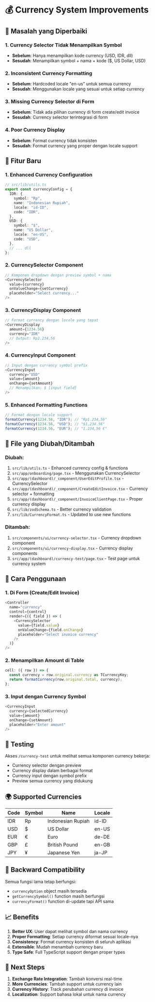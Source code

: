# 💰 Currency System Improvements

## 🔧 Masalah yang Diperbaiki

### 1. **Currency Selector Tidak Menampilkan Symbol**

- **Sebelum**: Hanya menampilkan kode currency (USD, IDR, dll)
- **Sesudah**: Menampilkan symbol + nama + kode ($, US Dollar, USD)

### 2. **Inconsistent Currency Formatting**

- **Sebelum**: Hardcoded locale "en-us" untuk semua currency
- **Sesudah**: Menggunakan locale yang sesuai untuk setiap currency

### 3. **Missing Currency Selector di Form**

- **Sebelum**: Tidak ada pilihan currency di form create/edit invoice
- **Sesudah**: Currency selector terintegrasi di form

### 4. **Poor Currency Display**

- **Sebelum**: Format currency tidak konsisten
- **Sesudah**: Format currency yang proper dengan locale support

## 🚀 Fitur Baru

### 1. **Enhanced Currency Configuration**

```typescript
// src/lib/utils.ts
export const currencyConfig = {
  IDR: {
    symbol: "Rp",
    name: "Indonesian Rupiah",
    locale: "id-ID",
    code: "IDR",
  },
  USD: {
    symbol: "$",
    name: "US Dollar",
    locale: "en-US",
    code: "USD",
  },
  // ... dll
};
```

### 2. **CurrencySelector Component**

```typescript
// Komponen dropdown dengan preview symbol + nama
<CurrencySelector
  value={currency}
  onValueChange={setCurrency}
  placeholder="Select currency..."
/>
```

### 3. **CurrencyDisplay Component**

```typescript
// Format currency dengan locale yang tepat
<CurrencyDisplay
  amount={1234.56}
  currency="IDR"
  // Output: Rp1.234,56
/>
```

### 4. **CurrencyInput Component**

```typescript
// Input dengan currency symbol prefix
<CurrencyInput
  currency="USD"
  value={amount}
  onChange={setAmount}
  // Menampilkan: $ [input field]
/>
```

### 5. **Enhanced Formatting Functions**

```typescript
// Format dengan locale support
formatCurrency(1234.56, "IDR"); // "Rp1.234,56"
formatCurrency(1234.56, "USD"); // "$1,234.56"
formatCurrency(1234.56, "EUR"); // "1.234,56 €"
```

## 📁 File yang Diubah/Ditambah

### **Diubah:**

1. `src/lib/utils.ts` - Enhanced currency config & functions
2. `src/app/onboarding/page.tsx` - Menggunakan CurrencySelector
3. `src/app/(dashboard)/_component/UserEditProfile.tsx` - CurrencySelector
4. `src/app/(dashboard)/_component/CreateEditInvoice.tsx` - Currency selector + formatting
5. `src/app/(dashboard)/_component/InvoiceClientPage.tsx` - Proper currency display
6. `src/lib/zodSchema.ts` - Better currency validation
7. `src/lib/CurrencyFormat.ts` - Updated to use new functions

### **Ditambah:**

1. `src/components/ui/currency-selector.tsx` - Currency dropdown component
2. `src/components/ui/currency-display.tsx` - Currency display components
3. `src/app/(dashboard)/currency-test/page.tsx` - Test page untuk currency system

## 🎯 Cara Penggunaan

### 1. **Di Form (Create/Edit Invoice)**

```typescript
<Controller
  name="currency"
  control={control}
  render={({ field }) => (
    <CurrencySelector
      value={field.value}
      onValueChange={field.onChange}
      placeholder="Select invoice currency"
    />
  )}
/>
```

### 2. **Menampilkan Amount di Table**

```typescript
cell: ({ row }) => {
  const currency = row.original.currency as TCurrencyKey;
  return formatCurrency(row.original.total, currency);
};
```

### 3. **Input dengan Currency Symbol**

```typescript
<CurrencyInput
  currency={selectedCurrency}
  value={amount}
  onChange={setAmount}
  placeholder="Enter amount"
/>
```

## 🧪 Testing

Akses `/currency-test` untuk melihat semua komponen currency bekerja:

- Currency selector dengan preview
- Currency display dalam berbagai format
- Currency input dengan symbol prefix
- Preview semua currency yang didukung

## 🌍 Supported Currencies

| Code | Symbol | Name              | Locale |
| ---- | ------ | ----------------- | ------ |
| IDR  | Rp     | Indonesian Rupiah | id-ID  |
| USD  | $      | US Dollar         | en-US  |
| EUR  | €      | Euro              | de-DE  |
| GBP  | £      | British Pound     | en-GB  |
| JPY  | ¥      | Japanese Yen      | ja-JP  |

## 🔄 Backward Compatibility

Semua fungsi lama tetap berfungsi:

- `currencyOption` object masih tersedia
- `getCurrencySymbol()` function masih berfungsi
- `currencyFormat()` function di-update tapi API sama

## 📈 Benefits

1. **Better UX**: User dapat melihat symbol dan nama currency
2. **Proper Formatting**: Setiap currency diformat sesuai locale-nya
3. **Consistency**: Format currency konsisten di seluruh aplikasi
4. **Extensible**: Mudah menambah currency baru
5. **Type Safe**: Full TypeScript support dengan proper types

## 🚀 Next Steps

1. **Exchange Rate Integration**: Tambah konversi real-time
2. **More Currencies**: Tambah support untuk currency lain
3. **Currency History**: Track perubahan currency di invoice
4. **Localization**: Support bahasa lokal untuk nama currency
